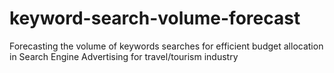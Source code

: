 # keyword-search-volume-forecast
Forecasting the volume of keywords searches for efficient budget allocation in Search Engine Advertising for travel/tourism industry
